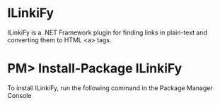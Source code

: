 # ILinkiFy
ILinkiFy is a .NET Framework plugin for finding links in plain-text and converting them to HTML &lt;a> tags.


# PM> Install-Package ILinkiFy
To install ILinkiFy, run the following command in the Package Manager Console
